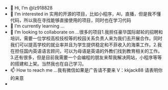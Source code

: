 - 👋 Hi, I’m @lz918828
- 👀 I’m interested in 实用的开源的项目，比如小程序，AI，直播，但是我不懂代码，所以我在寻找能够直接使用的项目，同时也在学习代码
- 🌱 I’m currently learning ...
- 💞️ I’m looking to collaborate on ...很多的项目1.我担任豪华国际邮轮的招聘和培训，需要一位学校高校技校等的校园关系负责人来为我们去开展合作。同时我们可以提高学校的就业率并且为学生提供稳定和不菲收入的海乘工作。2.我在担任国内英语语言顾问，可以为母语是英语的外教们找到教育相关的工作。3.还有很多，但是目前我需要一个会编程的朋友来帮我解决网站，小程序等等的搭建和上架。当然我也在自己学习。
- 📫 How to reach me ...我有微信如果是广告请不要来 V：kkjack88 请表明你的来意
-

<!---
lz918828/lz918828 is a ✨ special ✨ repository because its `README.md` (this file) appears on your GitHub profile.
You can click the Preview link to take a look at your changes.
--->
